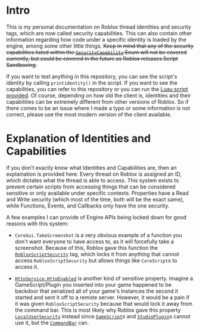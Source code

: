 # Intro
This is my personal documentation on Roblox thread identities and security tags, which are now called security capabilities. This can also contain other information regarding how code under a specific identity is loaded by the engine, among some other little things.
<s>Keep in mind that any of the security capabilities listed within the [`SecurityCapability`](https://create.roblox.com/docs/reference/engine/enums/SecurityCapability) Enum will not be covered currently, but could be covered in the future as Roblox releases Script Sandboxing.</s>

If you want to test anything in this repository, you can see the script's identity by calling `printidentity()` in the script. If you want to see the capabilities, you can refer to this repository or you can run the [Luau script provided](CheckCapabilities.luau).
Of course, depending on how old the client is, identities and their capabilities can be extremely different from other versions of Roblox. So if there comes to be an issue where I made a typo or some information is not correct, please use the most modern version of the client available.

# Explanation of Identities and Capabilities
If you don't exactly know what Identities and Capabilities are, then an explaination is provided here. Every thread on Roblox is assigned an ID, which dictates what the thread is able to access. This system exists to prevent certain scripts from accessing things that can be considered sensitive or only available under specific contexts.
Properties have a Read and Write security (which most of the time, both will be the exact same), while Functions, Events, and Callbacks only have the one security.

A few examples I can provide of Engine APIs being locked down for good reasons with this system:

* `CoreGui.TakeScreenshot` is a very obvious example of a function you don't want everyone to have access to, as it will forcefully take a screenshot. Because of this, Roblox gave this function the [`RobloxScriptSecurity`](Capabilities/5%20-%20RobloxScriptSecurity.md) tag, which locks it from anything that cannot access `RobloxScriptSecurity` but allows things like `CoreScript`s to access it.

* [`HttpService.HttpEnabled`](https://create.roblox.com/docs/reference/engine/classes/HttpService#HttpEnabled) is another kind of sensitive property. Imagine a GameScript/Plugin you inserted into your game happened to be backdoor that serialized all of your game's Instances the second it started and sent it off to a remote server. However, it would be a pain if it was given `RobloxScriptSecurity` because that would lock it away from the command bar. This is most likely why Roblox gave this property [`LocalUserSecurity`](Capabilities/3%20-%20LocalUserSecurity.md) instead since [`GameScript`](Identities/2%20-%20GameScript.md)s and [`StudioPlugin`](Identities/5%20-%20StudioPlugin.md)s cannot use it, but the [`CommandBar`](Identities/4%20-%20CommandBar.md) can.
